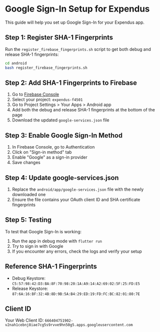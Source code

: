 # Google Sign-In Setup for Expendus

This guide will help you set up Google Sign-In for your Expendus app.

## Step 1: Register SHA-1 Fingerprints

Run the `register_firebase_fingerprints.sh` script to get both debug and release SHA-1 fingerprints:

```bash
cd android
bash register_firebase_fingerprints.sh
```

## Step 2: Add SHA-1 Fingerprints to Firebase

1. Go to [Firebase Console](https://console.firebase.google.com/)
2. Select your project: `expendus-f4501`
3. Go to Project Settings > Your Apps > Android app
4. Add both the debug and release SHA-1 fingerprints at the bottom of the page
5. Download the updated `google-services.json` file

## Step 3: Enable Google Sign-In Method

1. In Firebase Console, go to Authentication
2. Click on "Sign-in method" tab
3. Enable "Google" as a sign-in provider
4. Save changes

## Step 4: Update google-services.json

1. Replace the `android/app/google-services.json` file with the newly downloaded one
2. Ensure the file contains your OAuth client ID and SHA certificate fingerprints

## Step 5: Testing

To test that Google Sign-In is working:

1. Run the app in debug mode with `flutter run`
2. Try to sign in with Google
3. If you encounter any errors, check the logs and verify your setup

## Reference SHA-1 Fingerprints

- Debug Keystore: `C5:57:98:42:D3:BA:8F:70:98:20:1A:A9:14:A2:69:02:5F:25:FD:E5`
- Release Keystore: `87:6A:16:BF:32:4B:8D:9B:5A:B4:29:ED:19:FD:FC:BC:82:01:80:7E`

## Client ID

Your Web Client ID: `666404751902-v2nah1cebnj8iae7cg5s9rvve9hn50g5.apps.googleusercontent.com` 